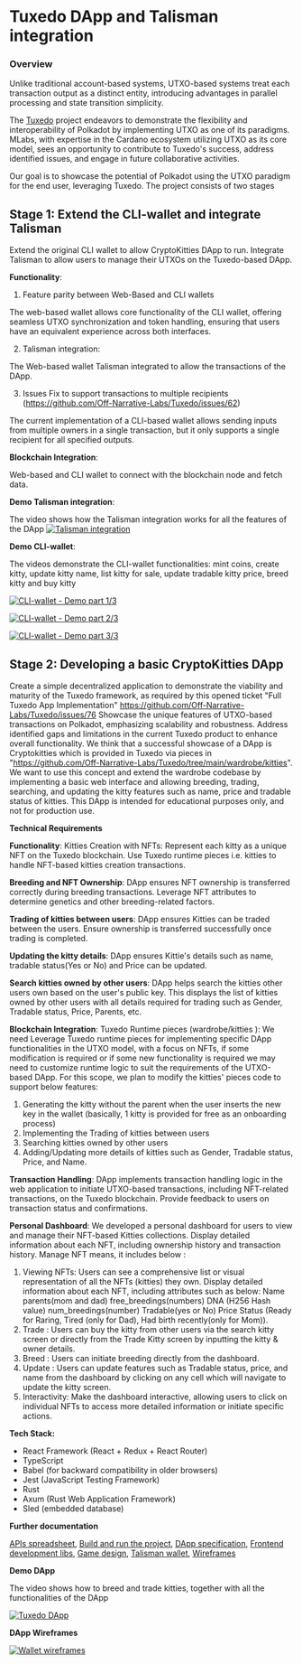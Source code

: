 # Tuxedo DApp and Talisman integration

### Overview

Unlike traditional account-based systems, UTXO-based systems treat each transaction output as a distinct entity, introducing advantages in parallel processing and state transition simplicity.

The [Tuxedo](https://github.com/Off-Narrative-Labs/Tuxedo) project endeavors to demonstrate the flexibility and interoperability of Polkadot by implementing UTXO as one of its paradigms. MLabs, with expertise in the Cardano ecosystem utilizing UTXO as its core model, sees an opportunity to contribute to Tuxedo's success, address identified issues, and engage in future collaborative activities.

Our goal is to showcase the potential of Polkadot using the UTXO paradigm for the end user, leveraging Tuxedo. The project consists of two stages

## Stage 1: Extend the CLI-wallet and integrate Talisman

Extend the original CLI wallet to allow CryptoKitties DApp to run. Integrate Talisman to allow users to manage their UTXOs on the Tuxedo-based DApp.

**Functionality**:

1. Feature parity between Web-Based and CLI wallets
   
The web-based wallet allows core functionality of the CLI wallet, offering seamless UTXO synchronization and token handling, ensuring that users have an equivalent experience across both interfaces.

2. Talisman integration:

The Web-based wallet Talisman integrated to allow the transactions of the DApp.

3. Issues Fix to support transactions to multiple recipients (<https://github.com/Off-Narrative-Labs/Tuxedo/issues/62>)
   
The current implementation of a CLI-based wallet allows sending inputs from multiple owners in a single transaction, but it only supports a single recipient for all specified outputs.


**Blockchain Integration**:

Web-based and CLI wallet to connect with the blockchain node and fetch data.

**Demo Talisman integration**:

The video shows how the Talisman integration works for all the features of the DApp
[![Talisman integration](https://lh3.googleusercontent.com/fife/ALs6j_H0alrnYohHiTA8-ba66gKTIanTJEIpqpG3a_BypxrYF4x9RqyuEOPPNMFG2klmzx_XO41vzLjZozlEl-c6JSINV3tselBbCUq80lasnGIvlRQoHvv1btt7w2VJ5X3MpjKZvbTooqm-AjNfBnAOy8iNXOOKsfRVjoRAoTHrDQ1P6d7gHvo9lQk8Yxui-8LYIt4qr-IEgzD4GPxMkP--8AAuLqgn3I0uQxRxcYq5VaO1wmW9_6wU8E2Vw2xv95uipUoG4Jiw1UPosWKFExrBCdO1D_pAwknRpS5KXAuJl3zbmgbkiEZ4Z77eO-fwSqjC-YA_MWWYWj4ubG6avZQG3Jt4d-TNIrLKRXjj-o-eOR3D0HDuMgHSofDnLCs6PnvQ0MyGuYjW4aw96TD7GVrLclseyzgvR5NbFSdF8Vp9woxc2Ve8Tyx-cZJgEy6AhIW2Zn-588nFm3PXus4zgI-D41SbFgH8-iRiGsYUlUS1tlxbIELvMBznqVSQSpOJIeFidhwnnP12EC5qkK9RjTmhEbTlmEI6AhpiXwkX6zUv_awLSN58lKJmFDhozhx1HEvtKhdg_B9t6exLhGeB7LbU9KvueWIgxXC5Ey7Ijn-DvjyRf78Rp35pAb_n9Ucelz4cgXffawjo4D4B76wAT6fV-ILjfvsPN1JTAf_vJu9-LjLf-OqjUpuYbYBK1Ve7Yo1c1jfNimGTZFhYihLx62LK6dnf_PT-Nn_pucGCUgjbMDuZkEccjhDhjxwM6wz0Uj8mVQ_OE4UNv-vm1QqkNSSDw5tgRxI7v-_XSSPLGc1LoC0WanUI9LswnW2SovLw0nmJqMngCYUdOjSFLrTunEP80mZVpVhjjJeBsE-nIEUwCDMgs49YwSgwRn3RZoF10_lnpNwj3dP0uA7OCi8SdAeNzbk1btpZoI7hWwQ09ugejTJ46HMDd91FFxHWguxWY7YPTQmbcNk1ZOG0I5bB0A9pzGrJXnDj4OgonDxnsvtvsar8FhkE8YZkVUF5eWHw-llYnJFF9EE_D9OdtzZtQYd3QOLfksEwdCW4p_PBAltns3GPrL7Uuhqe-JsImwSS_vv2xssdL4TjosEQgHRSlw2c6bpeUJ9fU0xewnqaZJxy0m6J22AkQfBaanld9dZjtMVnV7XR4kmEzqqxxfVeqhWdrnY9azZKl46TP8DQRb_iCa0qVVY9GlUTC7slbAc0yCbcqzbwtk-jbLOfvy1FElL0htffkxOia5V8iJ5xY6U50ILipEHWqk3arZkwIhiY89xa1Q2zZvgMEW1MyGl25BByo1wUMRwMXJc6Q0OjRcOFWOC-png_Moa8W2joTxAfOLxiX6uqo21SNaZVO5TuRcK_LeyXW1H1QB2lJ3mzQU_NEA_6MVoWKsrmV7sfYu8pyGdH77FPge7w5Bk7W11wihECRVX-BMeCXor-inldO5UaaIlDglzsDyPhcLH0AohVxNJ1PPFUXverO70p5mm8U3m-u1qK4E63_Wjt3uejOr2XP5zh_IZzYCiH6vkGyRFdu2AN06rXBBMqbU-Dd_648D1VN-eU_0zhdv7rZ6yIYucguK8nkyzk-syV6b4xsWFJrNCT0YyFkDGvuTc)](https://www.loom.com/share/e1270ecea79a4689aff5732e8acfae14)

**Demo CLI-wallet**:

The videos demonstrate the CLI-wallet functionalities: mint coins, create kitty, update kitty name, list kitty for sale, update tradable kitty price, breed kitty and buy kitty

[![CLI-wallet - Demo part 1/3](https://i.ytimg.com/vi/Mom3BV_HozY/hqdefault.jpg)](https://youtu.be/Mom3BV_HozY)

[![CLI-wallet - Demo part 2/3](https://i.ytimg.com/vi/GfyiBW1XFW0/hqdefault.jpg)](https://youtu.be/GfyiBW1XFW0)

[![CLI-wallet - Demo part 3/3](https://i.ytimg.com/vi/1T2oE0bfaCQ/hqdefault.jpg)](https://youtu.be/1T2oE0bfaCQ)


## Stage 2: Developing a basic CryptoKitties DApp

Create a simple decentralized application to demonstrate the viability and maturity of the Tuxedo framework, as required by this opened ticket  "Full Tuxedo App Implementation" <https://github.com/Off-Narrative-Labs/Tuxedo/issues/76>
Showcase the unique features of UTXO-based transactions on Polkadot, emphasizing scalability and robustness.
Address identified gaps and limitations in the current Tuxedo product to enhance overall functionality.
We think that a successful showcase of a DApp is Cryptokitties which is provided in Tuxedo via pieces in "<https://github.com/Off-Narrative-Labs/Tuxedo/tree/main/wardrobe/kitties>".
We want to use this concept and extend the wardrobe codebase by implementing a basic web interface and allowing breeding, trading, searching, and updating the kitty features such as name, price and tradable status of kitties.
This DApp is intended for educational purposes only, and not for production use.

**Technical Requirements**

**Functionality**:
Kitties Creation with NFTs:
Represent each kitty as a unique NFT on the Tuxedo blockchain.
Use Tuxedo runtime pieces i.e. kitties to handle NFT-based kitties creation transactions.

**Breeding and NFT Ownership**:
DApp ensures NFT ownership is transferred correctly during breeding transactions.
Leverage NFT attributes to determine genetics and other breeding-related factors.

**Trading of kitties between users**:
DApp ensures Kitties can be traded between the users.
Ensure ownership is transferred successfully once trading is completed.

**Updating the kitty details**:
DApp ensures Kittie's details such as name, tradable status(Yes or No) and Price can be updated.

**Search kitties owned by other users**:
DApp helps search the kitties other users own based on the user's public key.
This displays the list of kitties owned by other users with all details required for trading such as Gender, Tradable status, Price, Parents, etc.

**Blockchain Integration**:
Tuxedo Runtime pieces (wardrobe/kitties ):
We need Leverage Tuxedo runtime pieces for implementing specific DApp functionalities in the UTXO model, with a focus on NFTs, if some modification is required or if some new functionality is required we may need to customize runtime logic to suit the requirements of the UTXO-based DApp.
For this scope, we plan to modify the kitties' pieces code to support below features:

1. Generating the kitty without the parent when the user inserts the new key in the wallet (basically, 1 kitty is provided for free as an onboarding process)
2. Implementing the Trading of kitties between users
3. Searching kitties owned by other users
4. Adding/Updating more details of kitties such as Gender, Tradable status, Price, and Name.

**Transaction Handling**:
DApp implements transaction handling logic in the web application to initiate UTXO-based transactions, including NFT-related transactions, on the Tuxedo blockchain.
Provide feedback to users on transaction status and confirmations.

**Personal Dashboard**:
We developed a personal dashboard for users to view and manage their NFT-based Kitties collections.
Display detailed information about each NFT, including ownership history and transaction history.
Manage NFT means, it includes below :

1. Viewing NFTs:
   Users can see a comprehensive list or visual representation of all the NFTs (kitties) they own.
   Display detailed information about each NFT, including attributes such as below:
   Name
   parents(mom and dad)
   free_breedings(numbers)
   DNA (H256 Hash value)
   num_breedings(number)
   Tradable(yes or No)
   Price
   Status (Ready for Raring, Tired (only for Dad), Had birth recently(only for Mom)).
2. Trade :
    Users can buy the kitty from other users via the search kitty screen or directly from the Trade Kitty screen by inputting the kitty & owner details.
3. Breed :
    Users can initiate breeding directly from the dashboard.
4. Update :
    Users can update features such as Tradable status, price, and name from the dashboard by clicking on any cell which will navigate to update the kitty screen.
5. Interactivity:
   Make the dashboard interactive, allowing users to click on individual NFTs to access more detailed information or initiate specific actions.

**Tech Stack:**

- React Framework (React + Redux + React Router)
- TypeScript 
- Babel (for backward compatibility in older browsers)
- Jest (JavaScript Testing Framework)
- Rust
- Axum (Rust Web Application Framework)
- Sled (embedded database)

**Further documentation**

[APIs spreadsheet](https://github.com/mlabs-haskell/TuxedoDapp/wiki/APIs-spreadsheet), [Build and run the project](https://github.com/mlabs-haskell/TuxedoDapp/wiki/Build-and-run-the-project), [DApp specification](https://github.com/mlabs-haskell/TuxedoDapp/wiki/DApp-specification), [Frontend development libs](https://github.com/mlabs-haskell/TuxedoDapp/wiki/Frontend-development-libs), [Game design](https://github.com/mlabs-haskell/TuxedoDapp/wiki/Game-design), [Talisman wallet](https://github.com/mlabs-haskell/TuxedoDapp/wiki/Talisman-wallet), [Wireframes](https://github.com/mlabs-haskell/TuxedoDapp/wiki/Wireframes) 

**Demo DApp**

The video shows how to breed and trade kitties, together with all the functionalities of the DApp

[![Tuxedo DApp](https://lh3.googleusercontent.com/fife/ALs6j_GRmMkT9yNmSG5kaKdLa88zqK-5hgYvSEMCOB-qN6slEOY1qXpEWqLifkCz0ThIf80vyvjoyjnXPSUvl0BY7utO7FRYMrRaas-Y6OupQIeazbqZ7W76UVmJvU6297uHThvMl945BKMQwVykOHmBTsmmDl_GqWwbZ5QjW0vO_z2GOerml4430DuW5kG81SYqlx8GGGaoxwPNfbx38nYQWzyF2NCSt4ENSZNWFQySwo_cMnpzJcoGHkwxe3GCAdfv4SA018CtU3RghwVq0JT8-CcRwZyfiPpkiQeNH1R7w8TkHbxpWZchDryCY3zITeXsEP8Q9GO5ye-egi-TadAelazLI4dRvqz64X8WuNstZO1vTCMTGYMKo-rRSzdgp19bx8woQmVZz1FvClTCAdO1gp_mxYRmkBNSX6jOHB8tWiHNSvVAqYGkhQ0eLedbaOnyW6v_uBsBp7q33dx1MCQi3aJnVoXLBmV18dwRdU70VUQMrhPfTdeFA61YZ4Hh3cZ6akm3Gn8vuRWn7Kco0sLb_4fRwMfqH4cB8vyNttsovr0mAS_tgWEl6chdut4i0IlWjQYh_Mqj-l3qOn1A-ftb6gHxlVVzJAXAkg8I1NFkEsBZ9m04K5tKWXsWADtHAEU8r6fAXicBCOaXLca50oODHkvVBMQ5H-ow2x3tuwt0IxzufmOU2Ydm9RSjh9wmUluPnt3eKotfwKzWdPR1l-IivomYKOtTCS7ih7cddDpXd6P3_71OegKmwrrpwXYm-yj1Nhb5raDwj4wF2h2V12KmqTmgBxIZtWBKD23rfj8Pf8XVHaN-vGuBvt-RUnrx2M0dWxD8wzUZUnjRpZAqSsHfsrNHHlTr2JyTGhifukbaoloTzRcvR_2DwbdjslcHZlSmRm_G-R_84R9JgOuU12lJoOf-H6qaok6SYcle9xcEudzVoG3U0YiyFhdJzJz7fPQ76nYCzaTa_P8aZT9UGdr6YzsnLypOzYS_3kqAZJGfyiqgj101ylxAvXSE4IS0_NlymVY50Vt4au4PmPFz_CbAYObMVScW9wsplamggFmf2hdUXexNBihurRJNmwXxtF2OE607OF7l-9ZNh2bVrBtFC5czoPeXYHCISG8ghI-eR1AhqZEJ-dQwiz25OvZutSqYwXyBRo0ysxXekcgqarKN6HX5hmrdJlFrcwWWVdYNknhC6q-llw8hAmuvHS7g_-bwQqVL1vE0z7-vpEmC2Mt3q-sXzHC5WOviI2VLWjstGTTSxdv-9IvmTyLU24pSFw86J5-AaVczcLVcPrZaOCYcyE6Au307bNdeqEkSTYxkEA2D0QcYjIzrNmJR2rrwnb2Vn259aORlb1rcNGm2-_pglwkmU4k5rTF2bhXrvYNmDrFsL-EL3Zu54MTJ_FqTSYdoA5gb4YybwVDItBExUJX-Ze4hM5CzvlHE6XQrPTmLD0DXwMzjW7KWEj7UGL54EEDH4Vt1e2DBTfxum8qCglZc9BBXK63IovusDVGzYXPMZvqDbN2gKYJ2GjlbNrpIU-pgg9JMtWJyTwmjy1NRhjhQFrAQuR5CNYcXETpip0-a4mIvpYMJSyF_By70rbtbaQ7Vy2URBbK-kRrd=w1802-h1097)](https://www.loom.com/share/4445b97dddd8447c8ccafa3b9cea6bb6)


**DApp Wireframes**

[![Wallet wireframes](https://lh3.googleusercontent.com/d/1dCr5Wwi0L-fGPdwAQGFPDhmTeBQYPDy1=w3692-h1932-iv1)](https://drive.google.com/file/d/1dCr5Wwi0L-fGPdwAQGFPDhmTeBQYPDy1/view?usp=sharing)
